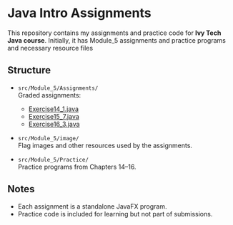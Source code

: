# Java Intro Assignments

This repository contains my assignments and practice code for **Ivy Tech Java course**. Initially, it has Module_5 assignments and practice programs and necessary resource files

## Structure

- `src/Module_5/Assignments/`  
  Graded assignments:  
  - [Exercise14_1.java](src/Module_5/Assignments/Exercise14_1.java)  
  - [Exercise15_7.java](src/Module_5/Assignments/Exercise15_7.java)  
  - [Exercise16_3.java](src/Module_5/Assignments/Exercise16_3.java)

- `src/Module_5/image/`  
  Flag images and other resources used by the assignments.

- `src/Module_5/Practice/`  
  Practice programs from Chapters 14–16.

## Notes
- Each assignment is a standalone JavaFX program.
- Practice code is included for learning but not part of submissions.
